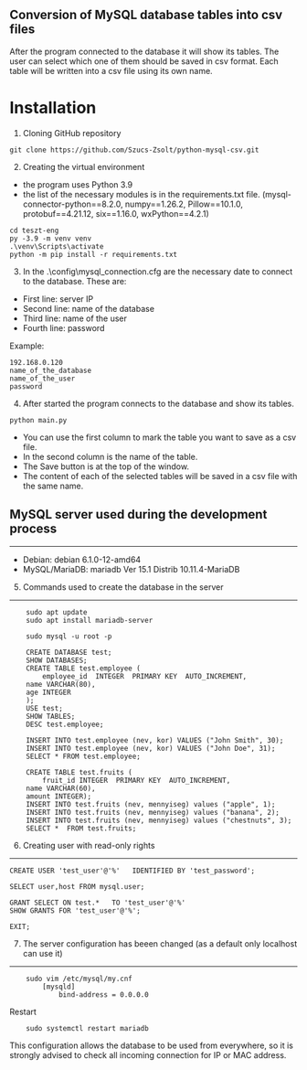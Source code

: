 ## Conversion of MySQL database tables into csv files

After the program connected to the database it will show its tables.
The user can select which one of them should be saved in csv format.
Each table will be written into a csv file using its own name.

# Installation
1. Cloning GitHub repository 
```
git clone https://github.com/Szucs-Zsolt/python-mysql-csv.git
```

2. Creating the virtual environment
- the program uses Python 3.9 
- the list of the necessary modules is in the requirements.txt file. (mysql-connector-python==8.2.0, numpy==1.26.2, Pillow==10.1.0, protobuf==4.21.12, six==1.16.0, wxPython==4.2.1)
```
cd teszt-eng
py -3.9 -m venv venv
.\venv\Scripts\activate
python -m pip install -r requirements.txt
```

3. In the .\config\mysql_connection.cfg are the necessary date to connect to the database. These are:
- First line: server IP
- Second line: name of the database 
- Third line: name of the user
- Fourth line: password

Example:
```
192.168.0.120
name_of_the_database
name_of_the_user
password
```
4. After started the program connects to the database and show its tables.
```
python main.py
```
- You can use the first column to mark the table you want to save as a csv file.
- In the second column is the name of the table.
- The Save button is at the top of the window.
- The content of each of the selected tables will be saved in a csv file with the same name.


## MySQL server used during the development process
---------------------------------------------------
- Debian: debian 6.1.0-12-amd64
- MySQL/MariaDB: mariadb  Ver 15.1 Distrib 10.11.4-MariaDB

5) Commands used to create the database in the server
-----------------------------------------------------
```
    sudo apt update
    sudo apt install mariadb-server

    sudo mysql -u root -p
	
    CREATE DATABASE test;
    SHOW DATABASES;
    CREATE TABLE test.employee (
        employee_id  INTEGER  PRIMARY KEY  AUTO_INCREMENT,
 	name VARCHAR(80),
	age INTEGER
    );
    USE test;
    SHOW TABLES;
    DESC test.employee;
	
    INSERT INTO test.employee (nev, kor) VALUES ("John Smith", 30);
    INSERT INTO test.employee (nev, kor) VALUES ("John Doe", 31);
    SELECT * FROM test.employee;

    CREATE TABLE test.fruits (
        fruit_id INTEGER  PRIMARY KEY  AUTO_INCREMENT,
	name VARCHAR(60),
	amount INTEGER);
    INSERT INTO test.fruits (nev, mennyiseg) values ("apple", 1);
    INSERT INTO test.fruits (nev, mennyiseg) values ("banana", 2);
    INSERT INTO test.fruits (nev, mennyiseg) values ("chestnuts", 3);
    SELECT *  FROM test.fruits;
```
6) Creating user with read-only rights
--------------------------------------

    CREATE USER 'test_user'@'%'   IDENTIFIED BY 'test_password';

    SELECT user,host FROM mysql.user;

    GRANT SELECT ON test.*   TO 'test_user'@'%'
    SHOW GRANTS FOR 'test_user'@'%';

    EXIT;	


7) The server configuration has beeen changed (as a default only localhost can use it)
-------------------------------------------------------------------------------
```
    sudo vim /etc/mysql/my.cnf
        [mysqld]
            bind-address = 0.0.0.0
```

Restart
```
    sudo systemctl restart mariadb
```

This configuration allows the database to be used from everywhere, so it is strongly advised to check all incoming connection for IP or MAC address.
